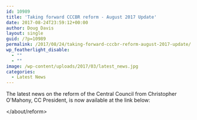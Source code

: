 ```yaml
---
id: 10989
title: 'Taking forward CCCBR reform - August 2017 Update'
date: 2017-08-24T23:59:12+00:00
author: Doug Davis
layout: single
guid: /?p=10989
permalink: /2017/08/24/taking-forward-cccbr-reform-august-2017-update/
wp_featherlight_disable:
  - ""
  - ""
image: /wp-content/uploads/2017/03/latest_news.jpg
categories:
  - Latest News
---
```

The latest news on the reform of the Central Council from Christopher O&apos;Mahony, CC President, is now available at the link below:

</about/reform>
